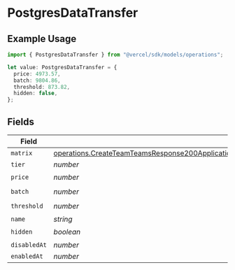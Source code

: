 # PostgresDataTransfer

## Example Usage

```typescript
import { PostgresDataTransfer } from "@vercel/sdk/models/operations";

let value: PostgresDataTransfer = {
  price: 4973.57,
  batch: 9804.86,
  threshold: 873.82,
  hidden: false,
};
```

## Fields

| Field                                                                                                                                                                                                                                          | Type                                                                                                                                                                                                                                           | Required                                                                                                                                                                                                                                       | Description                                                                                                                                                                                                                                    |
| ---------------------------------------------------------------------------------------------------------------------------------------------------------------------------------------------------------------------------------------------- | ---------------------------------------------------------------------------------------------------------------------------------------------------------------------------------------------------------------------------------------------- | ---------------------------------------------------------------------------------------------------------------------------------------------------------------------------------------------------------------------------------------------- | ---------------------------------------------------------------------------------------------------------------------------------------------------------------------------------------------------------------------------------------------- |
| `matrix`                                                                                                                                                                                                                                       | [operations.CreateTeamTeamsResponse200ApplicationJSONResponseBodyBillingInvoiceItemsPostgresDataTransferMatrix](../../models/operations/createteamteamsresponse200applicationjsonresponsebodybillinginvoiceitemspostgresdatatransfermatrix.md) | :heavy_minus_sign:                                                                                                                                                                                                                             | N/A                                                                                                                                                                                                                                            |
| `tier`                                                                                                                                                                                                                                         | *number*                                                                                                                                                                                                                                       | :heavy_minus_sign:                                                                                                                                                                                                                             | N/A                                                                                                                                                                                                                                            |
| `price`                                                                                                                                                                                                                                        | *number*                                                                                                                                                                                                                                       | :heavy_check_mark:                                                                                                                                                                                                                             | N/A                                                                                                                                                                                                                                            |
| `batch`                                                                                                                                                                                                                                        | *number*                                                                                                                                                                                                                                       | :heavy_check_mark:                                                                                                                                                                                                                             | N/A                                                                                                                                                                                                                                            |
| `threshold`                                                                                                                                                                                                                                    | *number*                                                                                                                                                                                                                                       | :heavy_check_mark:                                                                                                                                                                                                                             | N/A                                                                                                                                                                                                                                            |
| `name`                                                                                                                                                                                                                                         | *string*                                                                                                                                                                                                                                       | :heavy_minus_sign:                                                                                                                                                                                                                             | N/A                                                                                                                                                                                                                                            |
| `hidden`                                                                                                                                                                                                                                       | *boolean*                                                                                                                                                                                                                                      | :heavy_check_mark:                                                                                                                                                                                                                             | N/A                                                                                                                                                                                                                                            |
| `disabledAt`                                                                                                                                                                                                                                   | *number*                                                                                                                                                                                                                                       | :heavy_minus_sign:                                                                                                                                                                                                                             | N/A                                                                                                                                                                                                                                            |
| `enabledAt`                                                                                                                                                                                                                                    | *number*                                                                                                                                                                                                                                       | :heavy_minus_sign:                                                                                                                                                                                                                             | N/A                                                                                                                                                                                                                                            |